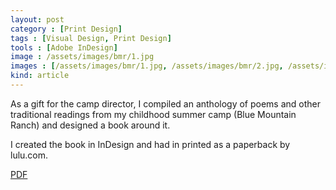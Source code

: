 ```yaml
---
layout: post
category : [Print Design]
tags : [Visual Design, Print Design]
tools : [Adobe InDesign]
image : /assets/images/bmr/1.jpg
images : [/assets/images/bmr/1.jpg, /assets/images/bmr/2.jpg, /assets/images/bmr/3.jpg, /assets/images/bmr/4.jpg]
kind: article
---
```


<p class="description">
As a gift for the camp director, I
compiled an anthology of poems
and other traditional readings from
my childhood summer camp (Blue
Mountain Ranch) and designed a
book around it. </p> 
<p class="description">
I created the book in InDesign and
had in printed as a paperback by
lulu.com.</p>

<p><a class = "button large" href="/assets/pdf/bmr-wisdom.pdf">PDF</a></p>